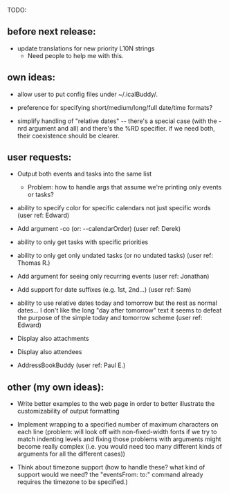 
TODO:

before next release:
-------------------------
- update translations for new priority L10N strings
  - Need people to help me with this.


own ideas:
-------------------------
- allow user to put config files under ~/.icalBuddy/.

- preference for specifying short/medium/long/full date/time formats?

- simplify handling of "relative dates" -- there's a special case (with the
  -nrd argument and all) and there's the %RD specifier. if we need both, their
  coexistence should be clearer.


user requests:
-------------------------
- Output both events and tasks into the same list
  - Problem: how to handle args that assume we're printing only events or tasks?

- ability to specify color for specific calendars not just specific words (user
  ref: Edward)

- Add argument -co (or: --calendarOrder) (user ref: Derek)

- ability to only get tasks with specific priorities
- ability to only get only undated tasks (or no undated tasks) (user ref: Thomas R.)
- Add argument for seeing only recurring events (user ref: Jonathan)
- Add support for date suffixes (e.g. 1st, 2nd...) (user ref: Sam)
- ability to use relative dates today and tomorrow but the rest as normal
  dates... I don't like the long "day after tomorrow" text it seems to defeat
  the purpose of the simple today and tomorrow scheme (user ref: Edward)
- Display also attachments
- Display also attendees
- AddressBookBuddy (user ref: Paul E.)


other (my own ideas):
-------------------------

- Write better examples to the web page in order to better illustrate the
  customizability of output formatting
- Implement wrapping to a specified number of maximum characters on each line
  (problem: will look off with non-fixed-width fonts if we try to match
  indenting levels and fixing those problems with arguments might become really
  complex (i.e. you would need too many different kinds of arguments for all
  the different cases))

- Think about timezone support (how to handle these? what kind of support would
  we need? the "eventsFrom: to:" command already requires the timezone to be
  specified.)



